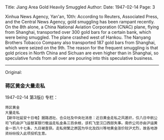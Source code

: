 Title: Jiang Area Gold Heavily Smuggled
Author:
Date: 1947-02-14
Page: 3

Xinhua News Agency, Yan'an, 10th: According to Reuters, Associated Press, and the Central News Agency, gold smuggling has been rampant recently. On the 8th alone, a China National Aviation Corporation (CNAC) plane, flying from Shanghai, transported over 300 gold bars for a certain bank, which were being smuggled. The plane crashed west of Hankou. The Nanyang Brothers Tobacco Company also transported 187 gold bars from Shanghai, which were seized on the 9th. The reason for the frequent smuggling is that gold prices in North China and Sichuan are even higher than in Shanghai, so speculative funds from all over are pouring into this speculative business.



<hr /> 

Original: 


### 蒋区黄金大量走私

1947-02-14
第3版()
专栏：

    蒋区黄金
    大量走私
    【新华社延安十日电】据路透社、合众社及中央社消息：近日黄金走私之风甚炽，仅八日中航公司飞机由沪飞运替某银行载运走私金条三百余根，该机飞至汉口西部失事。南侨公司亦由沪运黄金一百八十七条，九日被查获。走私频繁之原因为华北及四川等地黄金涨价较沪尤烈，故各地游资纷纷投入此项投机生意。
